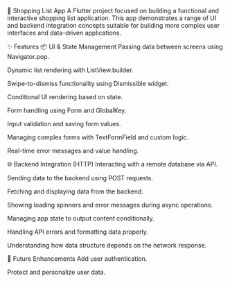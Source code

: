 🛒 Shopping List App
A Flutter project focused on building a functional and interactive shopping list application. This app demonstrates a range of UI and backend integration concepts suitable for building more complex user interfaces and data-driven applications.

✨ Features
📦 UI & State Management
Passing data between screens using Navigator.pop.

Dynamic list rendering with ListView.builder.

Swipe-to-dismiss functionality using Dismissible widget.

Conditional UI rendering based on state.

Form handling using Form and GlobalKey<FormState>.

Input validation and saving form values.

Managing complex forms with TextFormField and custom logic.

Real-time error messages and value handling.

🌐 Backend Integration (HTTP)
Interacting with a remote database via API.

Sending data to the backend using POST requests.

Fetching and displaying data from the backend.

Showing loading spinners and error messages during async operations.

Managing app state to output content conditionally.

Handling API errors and formatting data properly.

Understanding how data structure depends on the network response.

🔐 Future Enhancements
Add user authentication.

Protect and personalize user data.